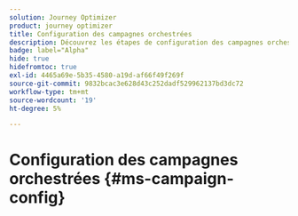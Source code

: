 ```yaml
---
solution: Journey Optimizer
product: journey optimizer
title: Configuration des campagnes orchestrées
description: Découvrez les étapes de configuration des campagnes orchestrées avec Adobe Journey Optimizer
badge: label="Alpha"
hide: true
hidefromtoc: true
exl-id: 4465a69e-5b35-4580-a19d-af66f49f269f
source-git-commit: 9832bcac3e628d43c252dadf529962137bd3dc72
workflow-type: tm+mt
source-wordcount: '19'
ht-degree: 5%

---
```


# Configuration des campagnes orchestrées {#ms-campaign-config}
